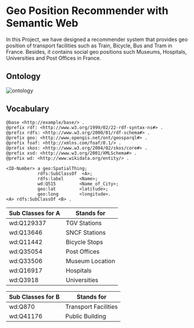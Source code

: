 # Geo Position Recommender with Semantic Web
In this Project, we have designed a recommender system that provides geo position of transport facilities such as Train, Bicycle, Bus and Tram in France. Besides, it contains social geo positions such Museums, Hospitals, Universities and Post Offices in France.
## Ontology
![ontology](Images/example.png)
## Vocabulary 
```
@base <http://example/base/> .
@prefix rdf: <http://www.w3.org/1999/02/22-rdf-syntax-ns#> .
@prefix rdfs: <http://www.w3.org/2000/01/rdf-schema#> .
@prefix geo: <http://www.opengis.net/ont/geosparql#> .
@prefix foaf: <http://xmlns.com/foaf/0.1/> .
@prefix skos: <http://www.w3.org/2004/02/skos/core#> .
@prefix xsd: <http://www.w3.org/2001/XMLSchema#> .
@prefix wd: <http://www.wikidata.org/entity/> .

<ID-Number> a geo:SpatialThing;
            rdfs:SubClassOf  <A>;
            rdfs:label      <Name>;
            wd:Q515         <Name_of_City>;
            geo:lat         <latitude>;
            geo:long        <longitude>.
<A> rdfs:SubClassOf <B> .
```
Sub Classes for A | Stands for
------------ | -------------
wd:Q129337 | TGV Stations
wd:Q13646 | SNCF Stations
wd:Q11442 | Bicycle Stops
wd:Q35054 | Post Offices 
wd:Q33506 | Museum Location
wd:Q16917  | Hospitals
wd:Q3918 | Universities

Sub Classes for B | Stands for
------------ | -------------
wd:Q870 | Transport Facilities
wd:Q41176 | Public Building
